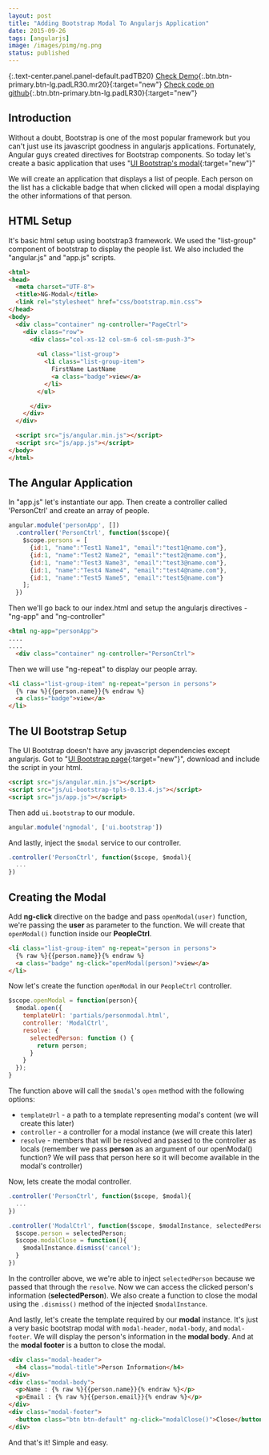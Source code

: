 ```yaml
---
layout: post
title: "Adding Bootstrap Modal To Angularjs Application"
date: 2015-09-26
tags: [angularjs]
image: /images/pimg/ng.png
status: published
--- 
```





{:.text-center.panel.panel-default.padTB20}
[Check Demo](/demos/ngmodal/){:.btn.btn-primary.btn-lg.padLR30.mr20}{:target="new"} [Check code on github](https://github.com/codingpajamas/ngModal){:.btn.btn-primary.btn-lg.padLR30}{:target="new"}

## Introduction
Without a doubt, Bootstrap is one of the most popular framework but you can't just use its javascript goodness in angularjs applications. Fortunately, Angular guys created directives for Bootstrap components. So today let's create a basic application that uses "[UI Bootstrap's modal](http://angular-ui.github.io/bootstrap/){:target="new"}"

We will create an application that displays a list of people. Each person on the list has a clickable badge that when clicked will open a modal displaying the other informations of that person. 

## HTML Setup
It's basic html setup using bootstrap3 framework. We used the "list-group" component of bootstrap to display the people list. We also included the "angular.js" and "app.js" scripts. 

~~~html
<html>
<head>
  <meta charset="UTF-8">
  <title>NG-Modal</title>
  <link rel="stylesheet" href="css/bootstrap.min.css">
</head>
<body> 
  <div class="container" ng-controller="PageCtrl">
    <div class="row">
      <div class="col-xs-12 col-sm-6 col-sm-push-3">
        
        <ul class="list-group">
          <li class="list-group-item">
            FirstName LastName
            <a class="badge">view</a>
          </li>
        </ul>

      </div>
    </div>
  </div> 

  <script src="js/angular.min.js"></script> 
  <script src="js/app.js"></script>
</body>
</html>
~~~

## The Angular Application
In "app.js" let's instantiate our app. Then create a controller called 'PersonCtrl' and create an array of people.

~~~javascript
angular.module('personApp', [])
  .controller('PersonCtrl', function($scope){
    $scope.persons = [
      {id:1, "name":"Test1 Name1", "email":"test1@name.com"},
      {id:1, "name":"Test2 Name2", "email":"test2@name.com"},
      {id:1, "name":"Test3 Name3", "email":"test3@name.com"},
      {id:1, "name":"Test4 Name4", "email":"test4@name.com"},
      {id:1, "name":"Test5 Name5", "email":"test5@name.com"}
    ]; 
  })
~~~

Then we'll go back to our index.html and setup the angularjs directives - "ng-app" and "ng-controller"

~~~html
<html ng-app="personApp">
....
....
  <div class="container" ng-controller="PersonCtrl">
~~~

Then we will use "ng-repeat" to display our people array.

~~~html 
<li class="list-group-item" ng-repeat="person in persons"> 
  {% raw %}{{person.name}}{% endraw %}
  <a class="badge">view</a>
</li>
~~~

## The UI Bootstrap Setup
The UI Bootstrap doesn't  have any javascript dependencies except angularjs. Got to "[UI Bootstrap page](http://angular-ui.github.io/bootstrap/){:target="new"}", download and include the script in your html.

~~~html
<script src="js/angular.min.js"></script> 
<script src="js/ui-bootstrap-tpls-0.13.4.js"></script>
<script src="js/app.js"></script>
~~~

Then add ```ui.bootstrap``` to our module.

~~~javascript
angular.module('ngmodal', ['ui.bootstrap'])
~~~

And lastly, inject the ```$modal``` service to our controller.

~~~javascript
.controller('PersonCtrl', function($scope, $modal){
  ...
})
~~~

## Creating the Modal

Add **ng-click** directive on the badge and pass ```openModal(user)``` function, we're passing the **user** as parameter to the function. We will create that ```openModal()``` function inside our **PeopleCtrl**. 

~~~html
<li class="list-group-item" ng-repeat="person in persons">
  {% raw %}{{person.name}}{% endraw %}
  <a class="badge" ng-click="openModal(person)">view</a>
</li>
~~~

Now let's create the function ```openModal``` in our ```PeopleCtrl``` controller.

~~~javascript
$scope.openModal = function(person){
  $modal.open({
    templateUrl: 'partials/personmodal.html',
    controller: 'ModalCtrl',
    resolve: {
      selectedPerson: function () {
        return person;
      }
    }
  }); 
}
~~~

The function above will call the ```$modal```'s ```open``` method with the following options:

- ```templateUrl``` - a path to a template representing modal's content (we will create this later)
- ```controller``` - a controller for a modal instance (we will create this later)
- ```resolve``` - members that will be resolved and passed to the controller as locals (remember we pass **person** as an argument of our openModal() function? We will pass that person here so it will become available in the modal's controller)

Now, lets create the modal controller.

~~~javascript
.controller('PersonCtrl', function($scope, $modal){
  ...
})

.controller('ModalCtrl', function($scope, $modalInstance, selectedPerson){
  $scope.person = selectedPerson;
  $scope.modalClose = function(){
    $modalInstance.dismiss('cancel');
  }
})
~~~ 

In the controller above, we we're able to inject ```selectedPerson``` because we passed that through the ```resolve```. Now we can access the clicked person's information (**selectedPerson**). We also create a function to close the modal using the ```.dismiss()``` method of the injected ```$modalInstance```.

And lastly, let's create the template required by our **modal** instance. It's just a very basic bootstrap modal with ```modal-header```, ```modal-body```, and ```modal-footer```. We will display the person's information in the **modal body**. And at the **modal footer** is a button to close the modal.

~~~html
<div class="modal-header">
  <h4 class="modal-title">Person Information</h4>
</div>
<div class="modal-body">
  <p>Name : {% raw %}{{person.name}}{% endraw %}</p>
  <p>Email : {% raw %}{{person.email}}{% endraw %}</p>
</div>
<div class="modal-footer">
  <button class="btn btn-default" ng-click="modalClose()">Close</button>
</div>
~~~

And that's it! Simple and easy. 